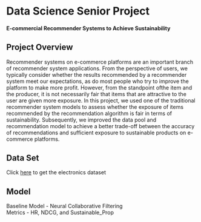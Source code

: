 # Data Science Senior Project
#### E-commercial Recommender Systems to Achieve Sustainability
## Project Overview
Recommender systems on e-commerce platforms are an important branch of recommender system applications. From the perspective of users, we typically consider whether the results recommended by a recommender system meet our expectations, as do most people who try to improve the platform to make more profit. However, from the standpoint ofthe item and the producer, it is not necessarily fair that items that are attractive to the user are given more exposure. In this project, we used one of the traditional recommender system models to assess whether the exposure of items recommended by the recommendation algorithm is fair in terms of sustainability. Subsequently, we improved the data pool and recommendation model to achieve a better trade-off between the accuracy of recommendations and sufficient exposure to sustainable products on e-commerce platforms.
## Data Set
Click [here](https://drive.google.com/file/d/1Sk3VQfgSO8kRl5xOP5po2PK3CwCslTKk/view?usp=sharing) to get the electronics dataset
## Model
Baseline Model - Neural Collaborative Filtering   
Metrics - HR, NDCG, and Sustainable_Prop
